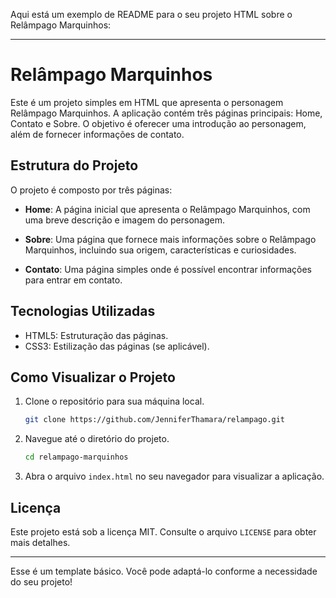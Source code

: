 Aqui está um exemplo de README para o seu projeto HTML sobre o Relâmpago Marquinhos:

---

# Relâmpago Marquinhos

Este é um projeto simples em HTML que apresenta o personagem Relâmpago Marquinhos. A aplicação contém três páginas principais: Home, Contato e Sobre. O objetivo é oferecer uma introdução ao personagem, além de fornecer informações de contato.

## Estrutura do Projeto

O projeto é composto por três páginas:

- **Home**: A página inicial que apresenta o Relâmpago Marquinhos, com uma breve descrição e imagem do personagem.
  
- **Sobre**: Uma página que fornece mais informações sobre o Relâmpago Marquinhos, incluindo sua origem, características e curiosidades.
  
- **Contato**: Uma página simples onde é possível encontrar informações para entrar em contato.

## Tecnologias Utilizadas

- HTML5: Estruturação das páginas.
- CSS3: Estilização das páginas (se aplicável).

## Como Visualizar o Projeto

1. Clone o repositório para sua máquina local.
   ```bash
   git clone https://github.com/JenniferThamara/relampago.git
   ```
2. Navegue até o diretório do projeto.
   ```bash
   cd relampago-marquinhos
   ```
3. Abra o arquivo `index.html` no seu navegador para visualizar a aplicação.



## Licença

Este projeto está sob a licença MIT. Consulte o arquivo `LICENSE` para obter mais detalhes.

---

Esse é um template básico. Você pode adaptá-lo conforme a necessidade do seu projeto!